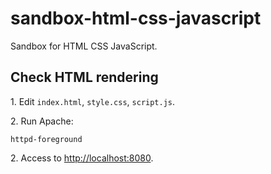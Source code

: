 # sandbox-html-css-javascript

Sandbox for HTML CSS JavaScript.

## Check HTML rendering

1\.
Edit `index.html`, `style.css`, `script.js`.

2\.
Run Apache:

```console
httpd-foreground
```

2\.
Access to [http://localhost:8080](http://localhost:8080).
